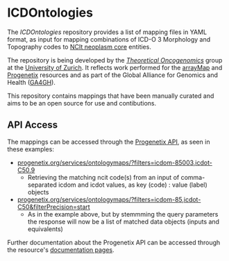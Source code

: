 # ICDOntologies

The _ICDOntologies_ repository provides a list of mapping files in YAML format, as input for mapping combinations of ICD-O 3 Morphology and Topography codes to [NCIt neoplasm core](https://evs.nci.nih.gov/ftp1/NCI_Thesaurus/Neoplasm/About_Core.html) entities.

The repository is being developed by the [_Theoretical Oncogenomics_](http://info.baudisgroup.org) group at the [University of Zurich](http://uzh.ch). It reflects work performed for the [arrayMap](http://arraymap.progenetix.org) and [Progenetix](http://progenetix.org) resources and as part of the Global Alliance for Genomics and Health ([GA4GH](http://ga4gh.org)).

This repository contains mappings that have been manually curated and aims to be an open source for use and contibutions. 

## API Access

The mappings can be accessed through the [Progenetix API](https://info.progenetix.org/doc/services/ontologymaps.html), as seen in these examples:

* [progenetix.org/services/ontologymaps/?filters=icdom-85003,icdot-C50.9](https://progenetix.org/services/ontologymaps/?filters=icdom-85003,icdot-C50.9)  
    - Retrieving the matching ncit code(s) from an input of comma-separated icdom and icdot values, as key (code) : value (label) objects
* [progenetix.org/services/ontologymaps/?filters=icdom-85,icdot-C50&filterPrecision=start](https://progenetix.org/services/ontologymaps/?filters=icdom-85,icdot-C50&filterPrecision=start)  
    - As in the example above, but by stemmming the query parameters the response will now be a list of matched data objects (inputs and equivalents)
    
Further documentation about the Progenetix API can be accessed through the resource's [documentation pages](https://info.progenetix.org/tags/API.html).
